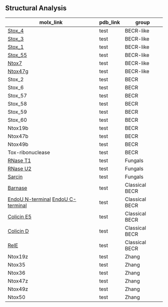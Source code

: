 ## Structural Analysis

| **molx_link** | **pdb_link** | **group** |
| --- | --- | ---
| [Stox_4](https://molstar.org/viewer/?snapshot-url=https://kristiphammie.github.io/molstar/stox_4.molx&snapshot-url-type=molx) | test | BECR-like |
| [Stox_3](https://molstar.org/viewer/?snapshot-url=https://kristiphammie.github.io/molstar/stox_3.molx&snapshot-url-type=molx) | test | BECR-like |
| [Stox_1](https://molstar.org/viewer/?snapshot-url=https://kristiphammie.github.io/molstar/stox_1.molx&snapshot-url-type=molx) | test | BECR-like |
| [Stox_55](https://molstar.org/viewer/?snapshot-url=https://kristiphammie.github.io/molstar/stox_55.molx&snapshot-url-type=molx) | test | BECR-like |
| [Ntox7](https://molstar.org/viewer/?snapshot-url=https://kristiphammie.github.io/molstar/ntox7g.molx&snapshot-url-type=molx) | test | BECR-like |
| [Ntox47g](https://molstar.org/viewer/?snapshot-url=https://kristiphammie.github.io/molstar/ntox47g.molx&snapshot-url-type=molx) | test | BECR-like |
| Stox_2 | test | BECR |
| Stox_6 | test | BECR |
| Stox_57 | test | BECR |
| Stox_58 | test | BECR |
| Stox_59 | test | BECR |
| Stox_60 | test | BECR |
| Ntox19b | test | BECR | 
| Ntox47b | test | BECR |
| Ntox49b | test | BECR |
| Tox-ribonuclease | test | BECR |
| [RNase T1](https://molstar.org/viewer/?snapshot-url=https://kristiphammie.github.io/molstar/RNase_T1.molx&snapshot-url-type=molx) | test | Fungals |
| [RNase U2](https://molstar.org/viewer/?snapshot-url=https://kristiphammie.github.io/molstar/RNase_U2.molx&snapshot-url-type=molx) | test | Fungals |
| [Sarcin](https://molstar.org/viewer/?snapshot-url=https://kristiphammie.github.io/molstar/sarcin.molx&snapshot-url-type=molx) | test | Fungals |
| [Barnase](https://molstar.org/viewer/?snapshot-url=https://kristiphammie.github.io/molstar/barnase.molx&snapshot-url-type=molx) | test | Classical BECR |
| [EndoU N-terminal](https://molstar.org/viewer/?snapshot-url=https://kristiphammie.github.io/molstar/endoU_n.molx&snapshot-url-type=molx)  [EndoU C-terminal](https://molstar.org/viewer/?snapshot-url=https://kristiphammie.github.io/molstar/endoU_c.molx&snapshot-url-type=molx) | test | Classical BECR |
| [Colicin E5](https://molstar.org/viewer/?snapshot-url=https://kristiphammie.github.io/molstar/colicine5.molx&snapshot-url-type=molx) | test | Classical BECR |
| [Colicin D](https://molstar.org/viewer/?snapshot-url=https://kristiphammie.github.io/molstar/colicinD.molx&snapshot-url-type=molx) | test | Classical BECR |
| [RelE](https://molstar.org/viewer/?snapshot-url=https://kristiphammie.github.io/molstar/rele.molx&snapshot-url-type=molx) | test | Classical BECR |
| Ntox19z | test | Zhang |
| Ntox35 | test | Zhang |
| Ntox36 | test | Zhang |
| Ntox47z | test | Zhang |
| Ntox49z | test | Zhang |
| Ntox50 | test | Zhang |
